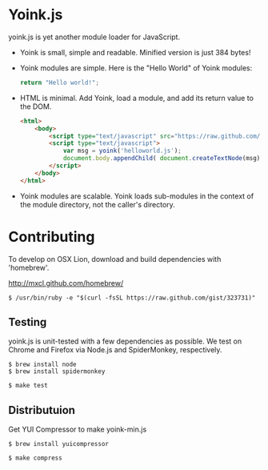 
Yoink.js
========

yoink.js is yet another module loader for JavaScript.

* Yoink is small, simple and readable.  Minified version is just 384 bytes!

* Yoink modules are simple.  Here is the "Hello World" of Yoink modules:

  ~~~javascript
  return "Hello world!";
  ~~~

* HTML is minimal.  Add Yoink, load a module, and add its return value to the DOM.

  ~~~html
  <html>
      <body>
          <script type="text/javascript" src="https://raw.github.com/garious/yoink/master/yoink-min.js"></script>
          <script type="text/javascript">
              var msg = yoink('helloworld.js');
              document.body.appendChild( document.createTextNode(msg) );
          </script>
      </body>
  </html>
  ~~~

* Yoink modules are scalable.  Yoink loads sub-modules in the context of the
  module directory, not the caller's directory.



Contributing
============

To develop on OSX Lion, download and build dependencies with 'homebrew'.

http://mxcl.github.com/homebrew/

    $ /usr/bin/ruby -e "$(curl -fsSL https://raw.github.com/gist/323731)"


Testing
-------

yoink.js is unit-tested with a few dependencies as possible.  We test on
Chrome and Firefox via Node.js and SpiderMonkey, respectively.

    $ brew install node
    $ brew install spidermonkey

    $ make test


Distributuion
-------------

Get YUI Compressor to make yoink-min.js

    $ brew install yuicompressor

    $ make compress

